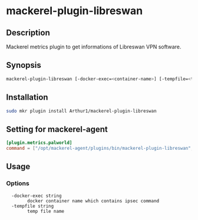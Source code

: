 # mackerel-plugin-libreswan

## Description

Mackerel metrics plugin to get informations of Libreswan VPN software.

## Synopsis

```sh
mackerel-plugin-libreswan [-docker-exec=<container-name>] [-tempfile=<temp-file-path>]
```

## Installation

```sh
sudo mkr plugin install Arthur1/mackerel-plugin-libreswan
```

## Setting for mackerel-agent

```toml
[plugin.metrics.palworld]
command = ["/opt/mackerel-agent/plugins/bin/mackerel-plugin-libreswan", "-password", "admin_password"]
```

## Usage

### Options

```
  -docker-exec string
    	docker container name which contains ipsec command
  -tempfile string
    	temp file name
```
